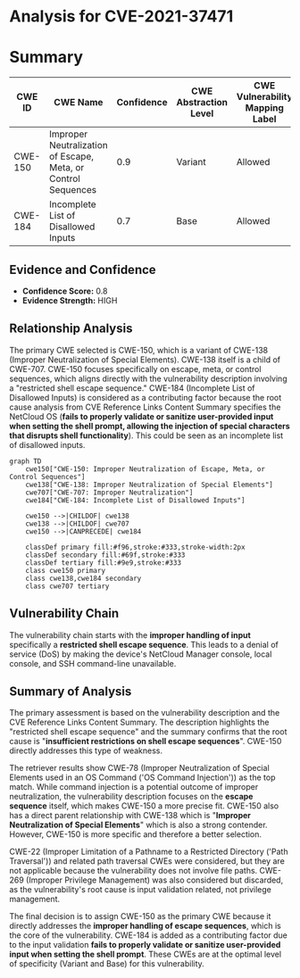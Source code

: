 # Analysis for CVE-2021-37471

# Summary
| CWE ID | CWE Name | Confidence | CWE Abstraction Level | CWE Vulnerability Mapping Label | CWE-Vulnerability Mapping Notes |
|---|---|---|---|---|---|
| CWE-150 | Improper Neutralization of Escape, Meta, or Control Sequences | 0.9 | Variant | Allowed | Primary CWE |
| CWE-184 | Incomplete List of Disallowed Inputs | 0.7 | Base | Allowed | Secondary CWE |

## Evidence and Confidence

*   **Confidence Score:** 0.8
*   **Evidence Strength:** HIGH

## Relationship Analysis
The primary CWE selected is CWE-150, which is a variant of CWE-138 (Improper Neutralization of Special Elements). CWE-138 itself is a child of CWE-707. CWE-150 focuses specifically on escape, meta, or control sequences, which aligns directly with the vulnerability description involving a "restricted shell escape sequence." CWE-184 (Incomplete List of Disallowed Inputs) is considered as a contributing factor because the root cause analysis from CVE Reference Links Content Summary specifies the NetCloud OS (**fails to properly validate or sanitize user-provided input when setting the shell prompt, allowing the injection of special characters that disrupts shell functionality**). This could be seen as an incomplete list of disallowed inputs.

```mermaid
graph TD
    cwe150["CWE-150: Improper Neutralization of Escape, Meta, or Control Sequences"]
    cwe138["CWE-138: Improper Neutralization of Special Elements"]
    cwe707["CWE-707: Improper Neutralization"]
    cwe184["CWE-184: Incomplete List of Disallowed Inputs"]
    
    cwe150 -->|CHILDOF| cwe138
    cwe138 -->|CHILDOF| cwe707
    cwe150 -->|CANPRECEDE| cwe184

    classDef primary fill:#f96,stroke:#333,stroke-width:2px
    classDef secondary fill:#69f,stroke:#333
    classDef tertiary fill:#9e9,stroke:#333
    class cwe150 primary
    class cwe138,cwe184 secondary
    class cwe707 tertiary
```

## Vulnerability Chain
The vulnerability chain starts with the **improper handling of input** specifically a **restricted shell escape sequence**. This leads to a denial of service (DoS) by making the device's NetCloud Manager console, local console, and SSH command-line unavailable.

## Summary of Analysis
The primary assessment is based on the vulnerability description and the CVE Reference Links Content Summary. The description highlights the "restricted shell escape sequence" and the summary confirms that the root cause is "**insufficient restrictions on shell escape sequences**". CWE-150 directly addresses this type of weakness.

The retriever results show CWE-78 (Improper Neutralization of Special Elements used in an OS Command ('OS Command Injection')) as the top match. While command injection is a potential outcome of improper neutralization, the vulnerability description focuses on the **escape sequence** itself, which makes CWE-150 a more precise fit. CWE-150 also has a direct parent relationship with CWE-138 which is "**Improper Neutralization of Special Elements**" which is also a strong contender. However, CWE-150 is more specific and therefore a better selection.

CWE-22 (Improper Limitation of a Pathname to a Restricted Directory ('Path Traversal')) and related path traversal CWEs were considered, but they are not applicable because the vulnerability does not involve file paths. CWE-269 (Improper Privilege Management) was also considered but discarded, as the vulnerability's root cause is input validation related, not privilege management.

The final decision is to assign CWE-150 as the primary CWE because it directly addresses the **improper handling of escape sequences**, which is the core of the vulnerability. CWE-184 is added as a contributing factor due to the input validation **fails to properly validate or sanitize user-provided input when setting the shell prompt**. These CWEs are at the optimal level of specificity (Variant and Base) for this vulnerability.